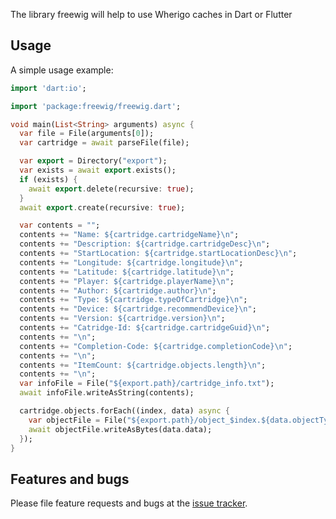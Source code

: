 The library freewig will help to use Wherigo caches in Dart or Flutter

## Usage

A simple usage example:

```dart
import 'dart:io';

import 'package:freewig/freewig.dart';

void main(List<String> arguments) async {
  var file = File(arguments[0]);
  var cartridge = await parseFile(file);

  var export = Directory("export");
  var exists = await export.exists();
  if (exists) {
    await export.delete(recursive: true);
  }
  await export.create(recursive: true);

  var contents = "";
  contents += "Name: ${cartridge.cartridgeName}\n";
  contents += "Description: ${cartridge.cartridgeDesc}\n";
  contents += "StartLocation: ${cartridge.startLocationDesc}\n";
  contents += "Longitude: ${cartridge.longitude}\n";
  contents += "Latitude: ${cartridge.latitude}\n";
  contents += "Player: ${cartridge.playerName}\n";
  contents += "Author: ${cartridge.author}\n";
  contents += "Type: ${cartridge.typeOfCartridge}\n";
  contents += "Device: ${cartridge.recommendDevice}\n";
  contents += "Version: ${cartridge.version}\n";
  contents += "Catridge-Id: ${cartridge.cartridgeGuid}\n";
  contents += "\n";
  contents += "Completion-Code: ${cartridge.completionCode}\n";
  contents += "\n";
  contents += "ItemCount: ${cartridge.objects.length}\n";
  contents += "\n";
  var infoFile = File("${export.path}/cartridge_info.txt");
  await infoFile.writeAsString(contents);

  cartridge.objects.forEach((index, data) async {
    var objectFile = File("${export.path}/object_$index.${data.objectType}");
    await objectFile.writeAsBytes(data.data);
  });
}
```

## Features and bugs

Please file feature requests and bugs at the [issue tracker][tracker].

[tracker]: https://github.com/mars3142/freewig/issues
